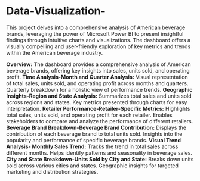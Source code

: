 # Data-Visualization-
This project delves into a comprehensive analysis of American beverage brands, leveraging the power of Microsoft Power BI to present insightful findings through intuitive charts and visualizations. The dashboard offers a visually compelling and user-friendly exploration of key metrics and trends within the American beverage industry.

**Overview:**
The dashboard provides a comprehensive analysis of American beverage brands, offering key insights into sales, units sold, and operating profit.
**Time Analysis-Month and Quarter Analysis:**
Visual representation of total sales, units sold, and operating profit across months and quarters.
Quarterly breakdown for a holistic view of performance trends.
**Geographic Insights-Region and State Analysis:**
Summarizes total sales and units sold across regions and states.
Key metrics presented through charts for easy interpretation.
**Retailer Performance-Retailer-Specific Metrics:**
Highlights total sales, units sold, and operating profit for each retailer.
Enables stakeholders to compare and analyze the performance of different retailers.
**Beverage Brand Breakdown-Beverage Brand Contribution:**
Displays the contribution of each beverage brand to total units sold.
Insights into the popularity and performance of specific beverage brands.
**Visual Trend Analysis- Monthly Sales Trend:**
Tracks the trend in total sales across different months.
Helps identify patterns and seasonality in beverage sales.
**City and State Breakdown-Units Sold by City and State:**
Breaks down units sold across various cities and states.
Geographic insights for targeted marketing and distribution strategies.
